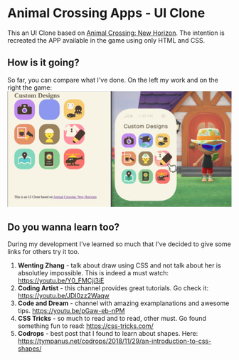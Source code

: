 # Animal Crossing Apps - UI Clone 

This an UI Clone based on [Animal Crossing: New Horizon](https://www.animal-crossing.com/new-horizons/). The intention is recreated the APP available in the game using only HTML and CSS.

## How is it going?

So far, you can compare what I've done. On the left my work and on the right the game:
![Comparing](/medias/comparison.png)

## Do you wanna learn too?

During my development I've learned so much that I've decided to give some links for others try it too. 

1. **Wenting Zhang** - talk about draw using CSS and not talk about her is absolutley impossible. This is indeed a must watch: https://youtu.be/Y0_FMCji3iE
4. **Coding Artist** - this channel provides great tutorials. Go check it: https://youtu.be/JDI0zz2Waqw
3. **Code and Dream** - channel with amazing examplanations and awesome tips. https://youtu.be/pGaw-eb-nPM
4. **CSS Tricks** - so much to read and to read, other must.  Go found something fun to read: https://css-tricks.com/
5. **Codrops** - best post that I found to learn about shapes. Here: https://tympanus.net/codrops/2018/11/29/an-introduction-to-css-shapes/
